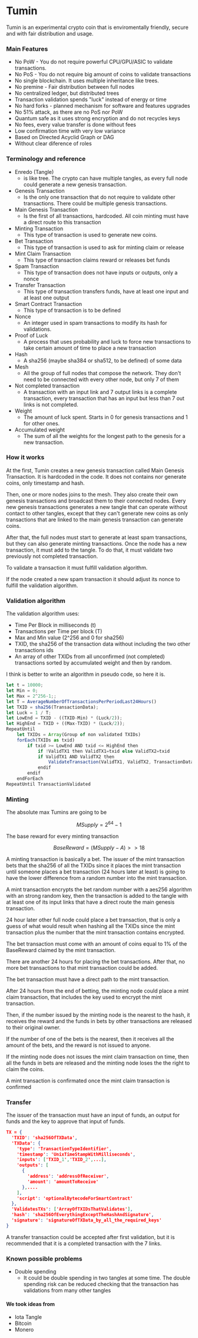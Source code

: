 # Tumin
Tumin is an experimental crypto coin that is enviromentally friendly, secure and with fair distribution and usage.

### Main Features
* No PoW - You do not require powerful CPU/GPU/ASIC to validate transactions.
* No PoS - You do not require big amount of coins to validate transactions
* No single blockchain. It uses multiple inheritance like trees.
* No premine - Fair distribution between full nodes
* No centralized ledger, but distributed trees
* Transaction validation spends "luck" instead of energy or time
* No hard forks - planned mechanism for software and features upgrades
* No 51% attack, as there are no PoS nor PoW
* Quantum safe as it uses strong encryption and do not recycles keys
* No fees, every value transfer is done without fees
* Low confirmation time with very low variance
* Based on Directed Acyclid Graph or DAG
* Without clear diference of roles

### Terminology and reference
* Enredo (Tangle)
    + is like tree. The crypto can have multiple tangles, as every full node could generate a new genesis transaction.
* Genesis Transaction
    + Is the only one transaction that do not require to validate other transactions. There could be multiple genesis transactions.
* Main Genesis Transaction
    + Is the first of all transactions, hardcoded. All coin minting must have a direct route to this transaction
* Minting Transaction
    + This type of transaction is used to generate new coins.
* Bet Transaction
    + This type of transaction is used to ask for minting claim or release
* Mint Claim Transaction
    + This type of transaction claims reward or releases bet funds 
* Spam Transaction
    + This type of transaction does not have inputs or outputs, only a nonce
* Transfer Transaction
    + This type of transaction transfers funds, have at least one input and at least one output
* Smart Contract Transaction
    + This type of transaction is to be defined
* Nonce
    + An integer used in spam transactions to modify its hash for validations.
* Proof of Luck
    + A process that uses probability and luck to force new transactions to take certain amount of time to place a new transaction
* Hash
    + A sha256 (maybe sha384 or sha512, to be defined) of some data
* Mesh
    + All the group of full nodes that compose the network. They don't need to be connected with every other node, but only 7 of them
* Not completed transaction
    + A transaction with an input link and 7 output links is a complete transaction, every transaction that has an input but less than 7 out links is not completed.
* Weight
    + The amount of luck spent. Starts in 0 for genesis transactions and 1 for other ones.
* Accumulated weight
    + The sum of all the weights for the longest path to the genesis for a new transaction.
    
### How it works

At the first, Tumin creates a new genesis transaction called Main Genesis Transaction. It is hardcoded in the code. It does not contains nor generate coins, only timestamp and hash.
 
Then, one or more nodes joins to the mesh. They also create their own genesis transactions and broadcast them to their connected nodes.
Every new genesis transactions generates a new tangle that can operate without contact to other tangles, except that they can't generate new coins
as only transactions that are linked to the main genesis transaction can generate coins.

After that, the full nodes must start to generate at least spam transactions, but they can also generate minting transactions.
Once the node has a new transaction, it must add to the tangle. To do that, it must validate two previously not completed transaction.

To validate a transaction it must fulfill validation algorithm.

If the node created a new spam transaction it should adjust its nonce to fulfill the validation algorithm.


### Validation algorithm

The validation algorithm uses:

* Time Per Block in milliseconds (t)
* Transactions per Time per block (T)
* Max and Min value (2^256 and 0 for sha256)
* TXID, the sha256 of the transaction data without including the two other transactions ids
* An array of other TXIDs from all unconfirmed (not completed) transactions sorted by accumulated weight and then by random.

I think is better to write an algorithm in pseudo code, so here it is.

```javascript
let t = 10000;
let Min = 0;
let Max = 2^256-1;;
let T = AverageNumberOfTransactionsPerPeriodLast24Hours()
let TXID = sha256(TransactionData);
let Luck = 1 / T;
let LowEnd = TXID - ((TXID-Min) * (Luck/2));
let HighEnd = TXID + ((Max-TXID) * (Luck/2));
RepeatUntil
    let TXIDs = Array(Group of non validated TXIDs)
    forEach(TXIDs as txid) 
        if txid >= LowEnd AND txid <= HighEnd then
            if !ValidTX1 then ValidTX1=txid else ValidTX2=txid
            if ValidTX1 AND ValidTX2 then
                ValidateTransaction(ValidTX1, ValidTX2, TransactionData)
            endif
        endif
    endForEach
RepeatUntil TransactionValidated
```


### Minting

The absolute max Tumins are going to be 
```math
MSupply = 2^64-1
```
 
The base reward for every minting transaction
```math
BaseReward = (MSupply − A) >> 18
```

A minting transaction is basically a bet. The issuer of the mint transaction bets that the sha256 of all the TXIDs since it places the mint transaction until someone places a bet transaction (24 hours later at least) is going to have the lower difference from a random number into the mint transaction.

A mint transaction encrypts the bet random number with a aes256 algorithm with an strong random key, then the transaction is added to the tangle with at least one of its input links that have a direct route the main genesis transaction.

24 hour later other full node could place a bet transaction, that is only a guess of what would result when hashing all the TXIDs since the mint transaction plus the number that the mint transaction contains encrypted.

The bet transaction must come with an amount of coins equal to 1% of the BaseReward claimed by the mint transaction.

There are another 24 hours for placing the bet transactions. After that, no more bet transactions to that mint transaction could be added.
 
The bet transaction must have a direct path to the mint transaction.

After 24 hours from the end of betting, the minting node could place a mint claim transaction, that includes the key used to encrypt the mint transaction.

Then, if the number issued by the minting node is the nearest to the hash, it receives the reward and the funds in bets by other transactions are released to their original owner.

If the number of one of the bets is the nearest, then it receives all the amount of the bets, and the reward is not issued to anyone.

If the minting node does not issues the mint claim transaction on time, then all the funds in bets are released and the minting node loses the the right to claim the coins.

A mint transaction is confirmated once the mint claim transaction is confirmed

### Transfer

The issuer of the transaction must have an input of funds, an output for funds and the key to approve that input of funds.

```json
TX = {
  'TXID': 'sha256OfTXData',
  'TXData': {
    'type': 'TransactionTypeIdentifier',
    'timestamp': 'UnixTimeStampWithMilliseconds',
    'inputs': ['TXID_1','TXID_2',...],
    'outputs': [
      {
        'address': 'addressOfReceiver',
        'amount': 'amountToReceive'
      },....
    ],
    'script': 'optionalBytecodeForSmartContract'
  },
  'ValidatesTXs': ['ArrayOfTXIDsThatValidates'],
  'hash': 'sha256OfEverythingExceptTheHashAndSignature',
  'signature': 'signatureOfTXData_by_all_the_required_keys'
}
```

A transfer transaction could be accepted after first validation, but it is recommended that it is a completed transaction with the 7 links.


### Known possible problems

* Double spending
    + It could be double spending in two tangles at some time. The double spending risk can be reduced checking that the transaction has validations from many other tangles

#### We took ideas from
* Iota Tangle
* Bitcoin
* Monero